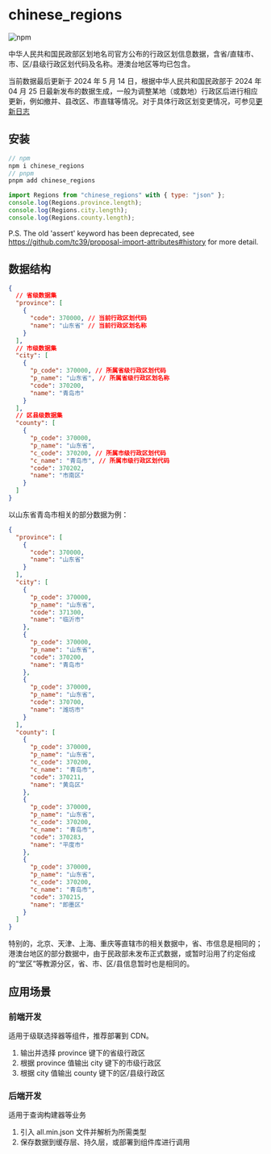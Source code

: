 # chinese_regions

![npm](https://img.shields.io/npm/v/chinese_regions)

中华人民共和国民政部区划地名司官方公布的行政区划信息数据，含省/直辖市、市、区/县级行政区划代码及名称。港澳台地区等均已包含。

当前数据最后更新于 2024 年 5 月 14 日，根据中华人民共和国民政部于 2024 年 04 月 25 日最新发布的数据生成，一般为调整某地（或数地）行政区后进行相应更新，例如撤并、县改区、市直辖等情况。对于具体行政区划变更情况，可参见[更新日志](./CHANGE_LOG.md)

## 安装

```javascript
// npm
npm i chinese_regions
// pnpm
pnpm add chinese_regions

import Regions from "chinese_regions" with { type: "json" };
console.log(Regions.province.length);
console.log(Regions.city.length);
console.log(Regions.county.length);
```

P.S. The old 'assert' keyword has been deprecated, see https://github.com/tc39/proposal-import-attributes#history for more detail.

## 数据结构

```json
{
  // 省级数据集
  "province": [
    {
      "code": 370000, // 当前行政区划代码
      "name": "山东省" // 当前行政区划名称
    }
  ],
  // 市级数据集
  "city": [
    {
      "p_code": 370000, // 所属省级行政区划代码
      "p_name": "山东省", // 所属省级行政区划名称
      "code": 370200,
      "name": "青岛市"
    }
  ],
  // 区县级数据集
  "county": [
    {
      "p_code": 370000,
      "p_name": "山东省",
      "c_code": 370200, // 所属市级行政区划代码
      "c_name": "青岛市", // 所属市级行政区划代码
      "code": 370202,
      "name": "市南区"
    }
  ]
}
```

以山东省青岛市相关的部分数据为例：

```json
{
  "province": [
    {
      "code": 370000,
      "name": "山东省"
    }
  ],
  "city": [
    {
      "p_code": 370000,
      "p_name": "山东省",
      "code": 371300,
      "name": "临沂市"
    },
    {
      "p_code": 370000,
      "p_name": "山东省",
      "code": 370200,
      "name": "青岛市"
    },
    {
      "p_code": 370000,
      "p_name": "山东省",
      "code": 370700,
      "name": "潍坊市"
    }
  ],
  "county": [
    {
      "p_code": 370000,
      "p_name": "山东省",
      "c_code": 370200,
      "c_name": "青岛市",
      "code": 370211,
      "name": "黄岛区"
    },
    {
      "p_code": 370000,
      "p_name": "山东省",
      "c_code": 370200,
      "c_name": "青岛市",
      "code": 370283,
      "name": "平度市"
    },
    {
      "p_code": 370000,
      "p_name": "山东省",
      "c_code": 370200,
      "c_name": "青岛市",
      "code": 370215,
      "name": "即墨区"
    }
  ]
}
```

特别的，北京、天津、上海、重庆等直辖市的相关数据中，省、市信息是相同的；港澳台地区的部分数据中，由于民政部未发布正式数据，或暂时沿用了约定俗成的“堂区”等教源分区，省、市、区/县信息暂时也是相同的。

## 应用场景

### 前端开发

适用于级联选择器等组件，推荐部署到 CDN。

1. 输出并选择 province 键下的省级行政区
2. 根据 province 值输出 city 键下的市级行政区
3. 根据 city 值输出 county 键下的区/县级行政区

### 后端开发

适用于查询构建器等业务

1. 引入 all.min.json 文件并解析为所需类型
2. 保存数据到缓存层、持久层，或部署到组件库进行调用
